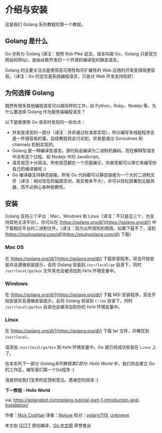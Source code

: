 # 介绍与安装
这是我们 Golang 系列教程的第一个教程。

## Golang 是什么
Go 亦称为 Golang (译注：按照 Rob Pike 说法，语言叫做 Go，Golang 只是官方网站的网址)，是由谷歌开发的一个开源的编译型的静态语言。

Golang 的主要关注点是使得高可用性和可扩展性的 Web 应用的开发变得简便容易。（译注：Go 的定位是系统编程语言，只是对 Web 开发支持较好）

## 为何选择 Golang
既然有很多其他编程语言可以做同样的工作，如 Python，Ruby，Nodejs 等，为什么要选择 Golang 作为服务端编程语言？

以下是我使用 Go 语言时发现的一些优点：

* 并发是语言的一部分（译注：并非通过标准库实现），所以编写多线程程序会是一件很容易的事。后续教程将会讨论到，并发是通过 Goroutines 和 channels 机制实现的。
* Golang 是一种编译型语言。源代码会编译为二进制机器码。而在解释型语言中没有这个过程，如 Nodejs 中的 JavaScript。
* 语言规范十分简洁。所有规范都在一个页面展示，你甚至都可以用它来编写你自己的编译器呢 :)
* Go 编译器支持静态链接。所有 Go 代码都可以静态链接为一个大的二进制文件（译注：相对现在的磁盘空间，其实根本不大），并可以轻松部署到云服务器，而不必担心各种依赖性。

## 安装
Golang 支持三个平台：Mac，Windows 和 Linux（译注：不只是这三个，也支持其他主流平台）。你可以在 [https://golang.org/dl/](https://golang.org/dl/) 中下载相应平台的二进制文件。（译注：因为众所周知的原因，如果下载不了，请到 [https://studygolang.com/dl](https://studygolang.com/dl) 下载）

### Mac OS
在 [https://golang.org/dl/](https://golang.org/dl/) 下载安装程序。双击开始安装并且遵循安装提示，会将 Golang 安装到 `/usr/local/go` 目录下，同时 `/usr/local/go/bin` 文件夹也会被添加到 `PATH` 环境变量中。

### Windows
在 [https://golang.org/dl/](https://golang.org/dl/) 下载 MSI 安装程序。双击开始安装并且遵循安装提示，会将 Golang 安装到 `C:\Go` 目录下，同时 `/usr/local/go/bin` 目录也会被添加到你的 `PATH` 环境变量中。

### Linux
在 [https://golang.org/dl/](https://golang.org/dl/) 下载 tar 文件，并解压到 `/usr/local`。

请添加 `/usr/local/go/bin` 到 `PATH` 环境变量中。Go 就已经成功安装在 `Linux` 上了。

在本系列下一部分 *Golang系列教程第2部分: Hello World* 中，我们将会建立 Go 的工作区，编写我们第一个Go程序 :)

请提供给我们宝贵的反馈和意见。感谢您的阅读 :)

**下一教程 - Hello World**

via: https://golangbot.com/golang-tutorial-part-1-introduction-and-installation/

作者：[Nick Coghlan](https://golangbot.com/about/)
译者：[Noluye](https://github.com/Noluye)
校对：[polaris1119](https://github.com/polaris1119), [Unknwon](https://github.com/Unknwon)

本文由 [GCTT](https://github.com/studygolang/GCTT) 原创编译，[Go 中文网](https://studygolang.com/) 荣誉推出
